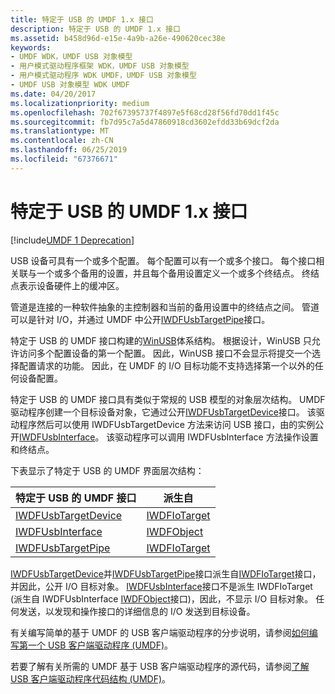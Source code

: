 ```yaml
---
title: 特定于 USB 的 UMDF 1.x 接口
description: 特定于 USB 的 UMDF 1.x 接口
ms.assetid: b458d96d-e15e-4a9b-a26e-490620cec38e
keywords:
- UMDF WDK，UMDF USB 对象模型
- 用户模式驱动程序框架 WDK，UMDF USB 对象模型
- 用户模式驱动程序 WDK UMDF，UMDF USB 对象模型
- UMDF USB 对象模型 WDK UMDF
ms.date: 04/20/2017
ms.localizationpriority: medium
ms.openlocfilehash: 702f67395737f4897e5f68cd28f56fd70dd1f45c
ms.sourcegitcommit: fb7d95c7a5d47860918cd3602efdd33b69dcf2da
ms.translationtype: MT
ms.contentlocale: zh-CN
ms.lasthandoff: 06/25/2019
ms.locfileid: "67376671"
---
```

# <a name="usb-specific-umdf-1x-interfaces"></a>特定于 USB 的 UMDF 1.x 接口


[!include[UMDF 1 Deprecation](../umdf-1-deprecation.md)]

USB 设备可具有一个或多个配置。 每个配置可以有一个或多个接口。 每个接口相关联与一个或多个备用的设置，并且每个备用设置定义一个或多个终结点。 终结点表示设备硬件上的缓冲区。

管道是连接的一种软件抽象的主控制器和当前的备用设置中的终结点之间。 管道可以是针对 I/O，并通过 UMDF 中公开[IWDFUsbTargetPipe](https://docs.microsoft.com/windows-hardware/drivers/ddi/content/wudfusb/nn-wudfusb-iwdfusbtargetpipe)接口。

特定于 USB 的 UMDF 接口构建的[WinUSB](https://docs.microsoft.com/windows-hardware/drivers/ddi/content/index)体系结构。 根据设计，WinUSB 只允许访问多个配置设备的第一个配置。 因此，WinUSB 接口不会显示将提交一个选择配置请求的功能。 因此，在 UMDF 的 I/O 目标功能不支持选择第一个以外的任何设备配置。

特定于 USB 的 UMDF 接口具有类似于常规的 USB 模型的对象层次结构。 UMDF 驱动程序创建一个目标设备对象，它通过公开[IWDFUsbTargetDevice](https://docs.microsoft.com/windows-hardware/drivers/ddi/content/wudfusb/nn-wudfusb-iwdfusbtargetdevice)接口。 该驱动程序然后可以使用 IWDFUsbTargetDevice 方法来访问 USB 接口，由的实例公开[IWDFUsbInterface](https://docs.microsoft.com/windows-hardware/drivers/ddi/content/wudfusb/nn-wudfusb-iwdfusbinterface)。 该驱动程序可以调用 IWDFUsbInterface 方法操作设置和终结点。

下表显示了特定于 USB 的 UMDF 界面层次结构：

| 特定于 USB 的 UMDF 接口                    | 派生自                     |
|------------------------------------------------|----------------------------------|
| [IWDFUsbTargetDevice](https://docs.microsoft.com/windows-hardware/drivers/ddi/content/wudfusb/nn-wudfusb-iwdfusbtargetdevice) | [IWDFIoTarget](https://docs.microsoft.com/windows-hardware/drivers/ddi/content/wudfddi/nn-wudfddi-iwdfiotarget) |
| [IWDFUsbInterface](https://docs.microsoft.com/windows-hardware/drivers/ddi/content/wudfusb/nn-wudfusb-iwdfusbinterface)       | [IWDFObject](https://docs.microsoft.com/windows-hardware/drivers/ddi/content/wudfddi/nn-wudfddi-iwdfobject)     |
| [IWDFUsbTargetPipe](https://docs.microsoft.com/windows-hardware/drivers/ddi/content/wudfusb/nn-wudfusb-iwdfusbtargetpipe)     | [IWDFIoTarget](https://docs.microsoft.com/windows-hardware/drivers/ddi/content/wudfddi/nn-wudfddi-iwdfiotarget) |

 

[IWDFUsbTargetDevice](https://docs.microsoft.com/windows-hardware/drivers/ddi/content/wudfusb/nn-wudfusb-iwdfusbtargetdevice)并[IWDFUsbTargetPipe](https://docs.microsoft.com/windows-hardware/drivers/ddi/content/wudfusb/nn-wudfusb-iwdfusbtargetpipe)接口派生自[IWDFIoTarget](https://docs.microsoft.com/windows-hardware/drivers/ddi/content/wudfddi/nn-wudfddi-iwdfiotarget)接口，并因此，公开 I/O 目标对象。 [IWDFUsbInterface](https://docs.microsoft.com/windows-hardware/drivers/ddi/content/wudfusb/nn-wudfusb-iwdfusbinterface)接口不是派生 IWDFIoTarget (派生自 IWDFUsbInterface [IWDFObject](https://docs.microsoft.com/windows-hardware/drivers/ddi/content/wudfddi/nn-wudfddi-iwdfobject)接口)，因此，不显示 I/O 目标对象。 任何发送，以发现和操作接口的详细信息的 I/O 发送到目标设备。

有关编写简单的基于 UMDF 的 USB 客户端驱动程序的分步说明，请参阅[如何编写第一个 USB 客户端驱动程序 (UMDF)](https://docs.microsoft.com/windows-hardware/drivers/ddi/content/index)。

若要了解有关所需的 UMDF 基于 USB 客户端驱动程序的源代码，请参阅[了解 USB 客户端驱动程序代码结构 (UMDF)](https://docs.microsoft.com/windows-hardware/drivers/ddi/content/index)。

 

 





